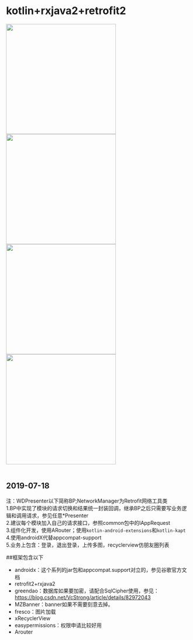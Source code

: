 # kotlin+rxjava2+retrofit2

<img src="https://github.com/VcStrong/KotlinMVPDemo/blob/master/image/1.jpg" width="300" align=center /><img src="https://github.com/VcStrong/KotlinMVPDemo/blob/master/image/2.jpg" width="300" align=center /><img src="https://github.com/VcStrong/KotlinMVPDemo/blob/master/image/3.jpg" width="300" align=center /><img src="https://github.com/VcStrong/KotlinMVPDemo/blob/master/image/4.jpg" width="300" align=center />
<br/>
<br/>

## 2019-07-18
注：WDPresenter以下简称BP;NetworkManager为Retrofit网络工具类<br/>
1.BP中实现了模块的请求切换和结果统一封装回调，继承BP之后只需要写业务逻辑和调用请求，参见任意*Presenter <br/>
2.建议每个模块加入自己的请求接口，参照common包中的IAppRequest <br/>
3.组件化开发，使用ARouter；使用`kotlin-android-extensions`和`kotlin-kapt`<br/>
4.使用androidX代替appcompat-support<br/>
5.业务上包含：登录，退出登录，上传多图，recyclerview仿朋友圈列表<br/>

##框架包含以下
- androidx：这个系列的jar包和appcompat.support对立的，参见谷歌官方文档
- retrofit2+rxjava2
- greendao：数据库如果要加密，请配合SqlCipher使用，参见：https://blog.csdn.net/VcStrong/article/details/82972043
- MZBanner：banner如果不需要刻意去掉。
- fresco：图片加载
- xRecyclerView
- easypermissions：权限申请比较好用
- Arouter

